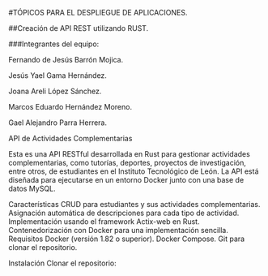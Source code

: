 #TÓPICOS PARA EL DESPLIEGUE DE APLICACIONES.

##Creación de API REST utilizando RUST.

###Integrantes del equipo:

Fernando de Jesús Barrón Mojica.

Jesús Yael Gama Hernández.

Joana Areli López Sánchez.

Marcos Eduardo Hernández Moreno.

Gael Alejandro Parra Herrera.

API de Actividades Complementarias

Esta es una API RESTful desarrollada en Rust para gestionar actividades complementarias, como tutorías, deportes, proyectos de investigación, entre otros, de estudiantes en el Instituto Tecnológico de León. La API está diseñada para ejecutarse en un entorno Docker junto con una base de datos MySQL.

Características
CRUD para estudiantes y sus actividades complementarias.
Asignación automática de descripciones para cada tipo de actividad.
Implementación usando el framework Actix-web en Rust.
Contenedorización con Docker para una implementación sencilla.
Requisitos
Docker (versión 1.82 o superior).
Docker Compose.
Git para clonar el repositorio.

Instalación
Clonar el repositorio:
